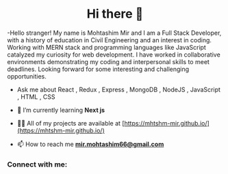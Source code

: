 <h1 align="center">Hi there 👋 </h1>
-Hello stranger! My name is  Mohtashim Mir and I am a Full Stack Developer, with a history of education in Civil Engineering and an interest in coding.
Working with MERN stack and programming languages like JavaScript catalyzed my curiosity for web development.
I have worked in collaborative environments demonstrating my coding and interpersonal skills to meet deadlines. Looking forward for some interesting and challenging opportunities.

- Ask me about React , Redux , Express , MongoDB , NodeJS , JavaScript , HTML , CSS
- 🌱 I’m currently learning **Next js**

- 👨‍💻 All of my projects are available at [https://mhtshm-mir.github.io/](https://mhtshm-mir.github.io/)

- 📫 How to reach me **mir.mohtashim66@gmail.com**

<h3 align="left">Connect with me:</h3>
